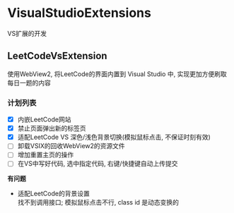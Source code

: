 # VisualStudioExtensions
VS扩展的开发

## LeetCodeVsExtension 

使用WebView2, 将LeetCode的界面内置到 Visual Studio 中, 实现更加方便刷取每日一题的内容

### 计划列表 

- [x] 内嵌LeetCode网站
- [X] 禁止页面弹出新的标签页
- [X] 适配LeetCode VS 深色/浅色背景切换(模拟鼠标点击, 不保证时刻有效)
- [ ] 卸载VSIX的回收WebView2的资源文件
- [ ] 增加重置主页的操作
- [ ] 在VS中写好代码, 选中指定代码, 右键/快捷键自动上传提交

**有问题**
- 适配LeetCode的背景设置  
  找不到调用接口; 模拟鼠标点击不行, class id 是动态变换的
